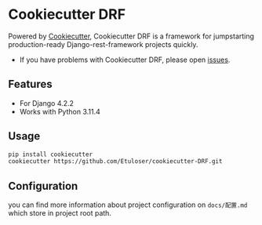 # Cookiecutter DRF

Powered by [Cookiecutter](https://github.com/cookiecutter/cookiecutter), Cookiecutter DRF is a framework for jumpstarting production-ready Django-rest-framework projects quickly.

* If you have problems with Cookiecutter DRF, please open [issues](https://github.com/Etuloser/cookiecutter-DRF/issues/new).

## Features

* For Django 4.2.2
* Works with Python 3.11.4

## Usage

```bash
pip install cookiecutter
cookiecutter https://github.com/Etuloser/cookiecutter-DRF.git
```

## Configuration

 you can find more information about project configuration on `docs/配置.md` which store in project root path.
